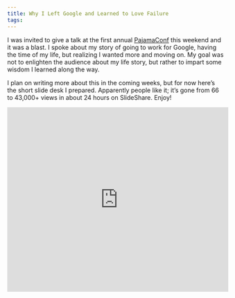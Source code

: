 ```yaml
---
title: Why I Left Google and Learned to Love Failure
tags:
---
```

I was invited to give a talk at the first annual [PajamaConf](http://www.pajamaconf.com)
this weekend and it was a blast. I spoke about my story of going to
work for Google, having the time of my life, but realizing I wanted
more and moving on. My goal was not to enlighten the audience about
my life story, but rather to impart some wisdom I learned along the way.

I plan on writing more about this in the coming weeks, but for now
here’s the short slide desk I prepared. Apparently people like it; it’s
gone from 66 to 43,000+ views in about 24 hours on SlideShare.
Enjoy!

<iframe scrolling="no" marginheight="0" marginwidth="0" frameborder="0"
height="426" width="510"
src="http://www.slideshare.net/slideshow/embed_code/9724716?rel=0"></iframe>
